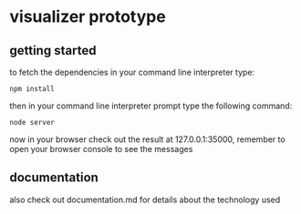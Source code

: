 # visualizer prototype

## getting started

to fetch the dependencies in your command line interpreter type:

```npm install```

then in your command line interpreter prompt type the following command:

```node server```

now in your browser check out the result at 127.0.0.1:35000, remember to open your browser console to see the messages

## documentation

also check out documentation.md for details about the technology used